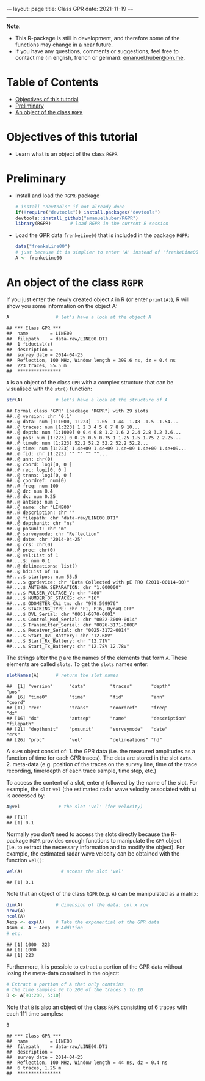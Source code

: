 -–
layout: page
title: Class GPR
date: 2021-11-19
-–

------------------------------------------------------------------------

**Note**:

-   This R-package is still in development, and therefore some of the
    functions may change in a near future.
-   If you have any questions, comments or suggestions, feel free to
    contact me (in english, french or german):
    <a href="mailto:emanuel.huber@pm.me" class="email">emanuel.huber@pm.me</a>.

Table of Contents
=================

-   [Objectives of this tutorial](#objectives-of-this-tutorial)
-   [Preliminary](#preliminary)
-   [An object of the class `RGPR`](#an-object-of-the-class-rgpr)

Objectives of this tutorial
===========================

-   Learn what is an object of the class `RGPR`.

Preliminary
===========

-   Install and load the `RGPR`-package

    ``` r
    # install "devtools" if not already done
    if(!require("devtools")) install.packages("devtools")
    devtools::install_github("emanuelhuber/RGPR")
    library(RGPR)       # load RGPR in the current R session
    ```

-   Load the GPR data `frenkeLine00` that is included in the package
    `RGPR`:

    ``` r
    data("frenkeLine00")
    # just because it is simplier to enter 'A' instead of 'frenkeLine00'
    A <- frenkeLine00
    ```

An object of the class `RGPR`
=============================

If you just enter the newly created object `A` in R (or enter
`print(A)`), R will show you some information on the object A:

``` r
A                 # let's have a look at the object A
```

    ## *** Class GPR ***
    ##  name        = LINE00
    ##  filepath    = data-raw/LINE00.DT1
    ##  1 fiducial(s)
    ##  description =
    ##  survey date = 2014-04-25
    ##  Reflection, 100 MHz, Window length = 399.6 ns, dz = 0.4 ns
    ##  223 traces, 55.5 m
    ##  ****************

`A` is an object of the class `GPR` with a complex structure that can be
visualised with the `str()` function:

``` r
str(A)            # let's have a look at the structure of A
```

    ## Formal class 'GPR' [package "RGPR"] with 29 slots
    ##..@ version: chr "0.1"
    ##..@ data: num [1:1000, 1:223] -1.05 -1.44 -1.48 -1.5 -1.54...
    ##..@ traces: num [1:223] 1 2 3 4 5 6 7 8 9 10...
    ##..@ depth: num [1:1000] 0 0.4 0.8 1.2 1.6 2 2.4 2.8 3.2 3.6...
    ##..@ pos: num [1:223] 0 0.25 0.5 0.75 1 1.25 1.5 1.75 2 2.25...
    ##..@ time0: num [1:223] 52.2 52.2 52.2 52.2 52.2...
    ##..@ time: num [1:223] 1.4e+09 1.4e+09 1.4e+09 1.4e+09 1.4e+09...
    ##..@ fid: chr [1:223] "" "" "" ""...
    ##..@ ann: chr(0)
    ##..@ coord: logi[0, 0 ]
    ##..@ rec: logi[0, 0 ]
    ##..@ trans: logi[0, 0 ]
    ##..@ coordref: num(0)
    ##..@ freq: num 100
    ##..@ dz: num 0.4
    ##..@ dx: num 0.25
    ##..@ antsep: num 1
    ##..@ name: chr "LINE00"
    ##..@ description: chr ""
    ##..@ filepath: chr "data-raw/LINE00.DT1"
    ##..@ depthunit: chr "ns"
    ##..@ posunit: chr "m"
    ##..@ surveymode: chr "Reflection"
    ##..@ date: chr "2014-04-25"
    ##..@ crs: chr(0)
    ##..@ proc: chr(0)
    ##..@ vel:List of 1
    ##....$: num 0.1
    ##..@ delineations: list()
    ##..@ hd:List of 14
    ##....$ startpos: num 55.5
    ##....$ gprdevice: chr "Data Collected with pE PRO (2011-00114-00)"
    ##....$ ANTENNA_SEPARATION: chr "1.000000"
    ##....$ PULSER_VOLTAGE_V: chr "400"
    ##....$ NUMBER_OF_STACKS: chr "16"
    ##....$ ODOMETER_CAL_tm: chr "979.599976"
    ##....$ STACKING_TYPE: chr "F1, P16, DynaQ OFF"
    ##....$ DVL_Serial: chr "0051-6870-0001"
    ##....$ Control_Mod_Serial: chr "0022-3009-0014"
    ##....$ Transmitter_Serial: chr "0026-3171-0008"
    ##....$ Receiver_Serial: chr "0025-3172-0014"
    ##....$ Start_DVL_Battery: chr "12.68V"
    ##....$ Start_Rx_Battery: chr "12.71V"
    ##....$ Start_Tx_Battery: chr "12.78V 12.78V"

The strings after the `@` are the names of the elements that form `A`.
These elements are called `slots`. To get the `slots` names enter:

``` r
slotNames(A)      # return the slot names
```

    ##  [1] "version"      "data"         "traces"       "depth"        "pos"
    ##  [6] "time0"        "time"         "fid"          "ann"          "coord"
    ## [11] "rec"          "trans"        "coordref"     "freq"         "dz"
    ## [16] "dx"           "antsep"       "name"         "description"  "filepath"
    ## [21] "depthunit"    "posunit"      "surveymode"   "date"         "crs"
    ## [26] "proc"         "vel"          "delineations" "hd"

A `RGPR` object consist of: 1. the GPR data (i.e. the measured
amplitudes as a function of time for each GPR traces). The data are
stored in the slot `data`. 2. meta-data (e.g. position of the traces on
the survey line, time of the trace recording, time/depth of each trace
sample, time step, etc.)

To access the content of a slot, enter `@` followed by the name of the
slot. For example, the `slot` `vel` (the estimated radar wave velocity
associated with `A`) is accessed by:

``` r
A@vel              # the slot 'vel' (for velocity)
```

    ## [[1]]
    ## [1] 0.1

Normally you don’t need to access the slots directly because the
R-package `RGPR` provides enough functions to manipulate the `GPR`
object (i.e. to extract the necessary information and to modify the
object). For example, the estimated radar wave velocity can be obtained
with the function `vel()`:

``` r
vel(A)              # access the slot 'vel'
```

    ## [1] 0.1

<!---
`A` is an object of the class `GPR` with a complex structure:

```r
class(A)          # To which class belong A?
```

```
## [1] "GPR"
## attr(,"package")
## [1] "RGPR"
```

To see the structure of `A` enter

```r
str(A)            # let's have a look at the structure of A
```

The strings after the `@` are the names of the elements that form `A`. These elements are called `slots`. To get the `slots` names enter:

```r
slotNames(A)      # return the slot names
```

To access the content of a slot, enter `@` followed by the name of the slot. For example, the `slot` `vel` (the estimated radar wave velocity) is accessed by:

```r
A@vel              # the slot 'vel' (for velocity)
```

```
## [[1]]
## [1] 0.1
```
-->
<!---
What is the velocity unit? The slot `@depthunit` gives the vertical unit (z, time) and `@posunit` the horizontal unit (x-y):

```r
paste0(A@posunit,"/",A@depthunit)           # the slot 'vel' ('vel' for velocity)
```

```
## [1] "m/ns"
```
-->
<!---
The GPR data are in the slot `@data`. If you enter `A@data` you will notice that `A@data` is a matrix whose columns correspond to the recorded traces and the lines to the time of record. It is not a good practice that the user change the slot contents itself, because some of the slots are related and should not be changed alone. The R-package `RGPR` provides enough function to manipulate the `GPR` object.
-->

Note that an object of the class `RGPR` (e.g. `A`) can be manipulated as
a matrix:

``` r
dim(A)            # dimension of the data: col x row
nrow(A)
ncol(A)
Aexp <- exp(A)    # Take the exponential of the GPR data
Asum <- A + Aexp  # Addition
# etc.
```

    ## [1] 1000  223
    ## [1] 1000
    ## [1] 223

Furthermore, it is possible to extract a portion of the GPR data without
losing the meta-data contained in the object:

``` r
# Extract a portion of A that only contains
# the time samples 90 to 200 of the traces 5 to 10
B <- A[90:200, 5:10]
```

Note that `B` is also an object of the class `RGPR` consisting of 6
traces with each 111 time samples:

``` r
B
```

    ## *** Class GPR ***
    ##  name        = LINE00
    ##  filepath    = data-raw/LINE00.DT1
    ##  description =
    ##  survey date = 2014-04-25
    ##  Reflection, 100 MHz, Window length = 44 ns, dz = 0.4 ns
    ##  6 traces, 1.25 m
    ##  ****************
